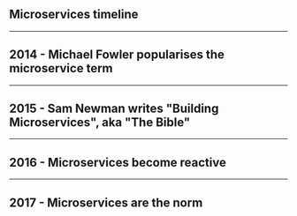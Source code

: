 ##  Microservices timeline

<hr>

## 2014 - Michael Fowler popularises the microservice term

<hr>

## 2015 - Sam Newman writes "Building Microservices", aka "The Bible"

<hr>

## 2016 - Microservices become reactive

<hr>

## 2017 - Microservices are the norm
